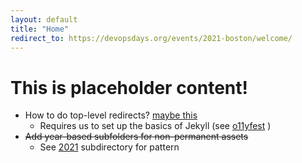 ```yaml
---
layout: default
title: "Home"
redirect_to: https://devopsdays.org/events/2021-boston/welcome/
---
```

# This is placeholder content!

* How to do top-level redirects? [maybe this](https://github.com/jekyll/jekyll-redirect-from)
  * Requires us to set up the basics of Jekyll (see [o11yfest](https://github.com/o11yfest/o11yfest.org) )
* ~~Add year-based subfolders for non-permanent assets~~
  * See [2021](/2021) subdirectory for pattern
